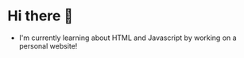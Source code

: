# Hi there 👋 
   - I'm currently learning about HTML and Javascript by working 
    on a personal website!
